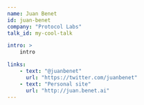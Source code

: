 ```yaml
---
name: Juan Benet
id: juan-benet
company: "Protocol Labs"
talk_id: my-cool-talk

intro: >
    intro

links:
    - text: "@juanbenet"
      url: "https://twitter.com/juanbenet"
    - text: "Personal site"
      url: "http://juan.benet.ai"
---
```

